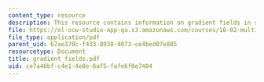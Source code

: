 ```yaml
---
content_type: resource
description: This resource contains information on gradient fields in space.
file: https://ol-ocw-studio-app-qa.s3.amazonaws.com/courses/18-02-multivariable-calculus-spring-2006/ce7a46bfc4e14e8e6af5fafe6f0e7404_gradient_fields.pdf
file_type: application/pdf
parent_uid: 67ae370c-f433-8938-d073-ce4bed07e885
resourcetype: Document
title: gradient_fields.pdf
uid: ce7a46bf-c4e1-4e8e-6af5-fafe6f0e7404
---
```

